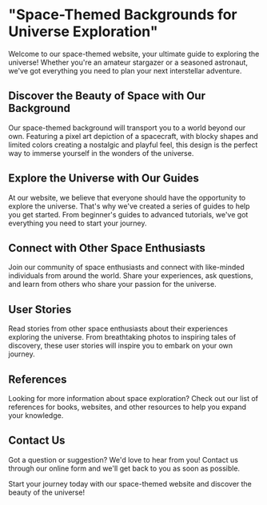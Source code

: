 <!--font:Poppins-->

# "Space-Themed Backgrounds for Universe Exploration"

Welcome to our space-themed website, your ultimate guide to exploring the universe! Whether you're an amateur stargazer or a seasoned astronaut, we've got everything you need to plan your next interstellar adventure.

## Discover the Beauty of Space with Our Background

Our space-themed background will transport you to a world beyond our own. Featuring a pixel art depiction of a spacecraft, with blocky shapes and limited colors creating a nostalgic and playful feel, this design is the perfect way to immerse yourself in the wonders of the universe.

## Explore the Universe with Our Guides

At our website, we believe that everyone should have the opportunity to explore the universe. That's why we've created a series of guides to help you get started. From beginner's guides to advanced tutorials, we've got everything you need to start your journey.

## Connect with Other Space Enthusiasts

Join our community of space enthusiasts and connect with like-minded individuals from around the world. Share your experiences, ask questions, and learn from others who share your passion for the universe.

## User Stories

Read stories from other space enthusiasts about their experiences exploring the universe. From breathtaking photos to inspiring tales of discovery, these user stories will inspire you to embark on your own journey.

## References

Looking for more information about space exploration? Check out our list of references for books, websites, and other resources to help you expand your knowledge.

## Contact Us

Got a question or suggestion? We'd love to hear from you! Contact us through our online form and we'll get back to you as soon as possible.

Start your journey today with our space-themed website and discover the beauty of the universe!

<!--

Write me content for website with wallpaper which alt text is:

"A pixel art depiction of a spacecraft, with blocky shapes and limited colors creating a nostalgic and playful feel."

The name/title of the page should not be 1:1 copy of the alt text but rather a real content of the website which is using this wallpaper.

- Use markdown format 
- Start with heading
- Heading should be short and concise
- The content should look like a real website 
- The website should not be about the wallpaper, wallpaper is just a related background
- Heading should be contain work "wallpaper" or "background"
- Include real sections like references, contact, user stories, etc. use things relevant to the page purpose.
- Feel free to use structure like headings, bullets, numbering, blockquotes, paragraphs, horizontal lines, etc.
- You can use formatting like bold or _italic_
- You can include UTF-8 emojis
- Links should be only #hash anchors (and you can refer to the document itself)
- Do not include images


---


# Galactic Adventures: Explore the Universe with our Space-Themed Background

Welcome to Galactic Adventures, your ultimate guide to exploring the universe! Our website is designed to provide you with all the information you need to embark on your own interstellar journey. Whether you're an amateur stargazer or a seasoned astronaut, we've got everything you need to plan your next adventure.

## Discover the Beauty of Space with Our Wallpaper

Our space-themed background is the perfect way to immerse yourself in the wonders of the universe. Featuring a pixel art depiction of a spacecraft, with blocky shapes and limited colors creating a nostalgic and playful feel, this wallpaper will transport you to a world beyond our own.

## Explore the Universe with Our Guides

At Galactic Adventures, we believe that everyone should have the opportunity to explore the universe. That's why we've created a series of guides to help you get started. From beginner's guides to advanced tutorials, we've got everything you need to start your journey.

## Connect with Other Space Enthusiasts

Join our community of space enthusiasts and connect with like-minded individuals from around the world. Share your experiences, ask questions, and learn from others who share your passion for the universe.

## References

Looking for more information about space exploration? Check out our list of references for books, websites, and other resources to help you expand your knowledge.

## Contact Us

Got a question or suggestion? We'd love to hear from you! Contact us through our online form and we'll get back to you as soon as possible.

Start your journey today with Galactic Adventures and discover the beauty of the universe!


---


Heading is too long, rewrite whole content.


---


# Space Adventures: Explore the Universe with Our Wallpaper

Welcome to Space Adventures, your ultimate guide to exploring the universe! Our website is designed to provide you with all the information you need to embark on your own interstellar journey. Whether you're an amateur stargazer or a seasoned astronaut, we've got everything you need to plan your next adventure.

## Discover the Beauty of Space with Our Wallpaper

Our space-themed wallpaper will transport you to a world beyond our own. Featuring a pixel art depiction of a spacecraft, with blocky shapes and limited colors creating a nostalgic and playful feel, this background is the perfect way to immerse yourself in the wonders of the universe.

## Explore the Universe with Our Guides

At Space Adventures, we believe that everyone should have the opportunity to explore the universe. That's why we've created a series of guides to help you get started. From beginner's guides to advanced tutorials, we've got everything you need to start your journey.

## Connect with Other Space Enthusiasts

Join our community of space enthusiasts and connect with like-minded individuals from around the world. Share your experiences, ask questions, and learn from others who share your passion for the universe.

## References

Looking for more information about space exploration? Check out our list of references for books, websites, and other resources to help you expand your knowledge.

## Contact Us

Got a question or suggestion? We'd love to hear from you! Contact us through our online form and we'll get back to you as soon as possible.

Start your journey today with Space Adventures and discover the beauty of the universe!


---


Heading should not include word "wallpaper". The website should not be about the wallpaper itself, wallpaper is just a related background, rewrite whole content.


---


# Space Adventures: Explore the Universe with Our Space-Themed Background

Welcome to Space Adventures, your ultimate guide to exploring the universe! Our website is designed to provide you with all the information you need to embark on your own interstellar journey. Whether you're an amateur stargazer or a seasoned astronaut, we've got everything you need to plan your next adventure.

## Discover the Beauty of Space with Our Background

Our space-themed background will transport you to a world beyond our own. Featuring a pixel art depiction of a spacecraft, with blocky shapes and limited colors creating a nostalgic and playful feel, this design is the perfect way to immerse yourself in the wonders of the universe.

## Explore the Universe with Our Guides

At Space Adventures, we believe that everyone should have the opportunity to explore the universe. That's why we've created a series of guides to help you get started. From beginner's guides to advanced tutorials, we've got everything you need to start your journey.

## Connect with Other Space Enthusiasts

Join our community of space enthusiasts and connect with like-minded individuals from around the world. Share your experiences, ask questions, and learn from others who share your passion for the universe.

## User Stories

Read stories from other space enthusiasts about their experiences exploring the universe. From breathtaking photos to inspiring tales of discovery, these user stories will inspire you to embark on your own journey.

## References

Looking for more information about space exploration? Check out our list of references for books, websites, and other resources to help you expand your knowledge.

## Contact Us

Got a question or suggestion? We'd love to hear from you! Contact us through our online form and we'll get back to you as soon as possible.

Start your journey today with Space Adventures and discover the beauty of the universe!


---


Heading is too long, rewrite whole content.


---


# Explore the Universe with Our Space-Themed Background

Welcome to our space-themed website, your ultimate guide to exploring the universe! Whether you're an amateur stargazer or a seasoned astronaut, we've got everything you need to plan your next interstellar adventure.

## Discover the Beauty of Space with Our Background

Our space-themed background will transport you to a world beyond our own. Featuring a pixel art depiction of a spacecraft, with blocky shapes and limited colors creating a nostalgic and playful feel, this design is the perfect way to immerse yourself in the wonders of the universe.

## Explore the Universe with Our Guides

At our website, we believe that everyone should have the opportunity to explore the universe. That's why we've created a series of guides to help you get started. From beginner's guides to advanced tutorials, we've got everything you need to start your journey.

## Connect with Other Space Enthusiasts

Join our community of space enthusiasts and connect with like-minded individuals from around the world. Share your experiences, ask questions, and learn from others who share your passion for the universe.

## User Stories

Read stories from other space enthusiasts about their experiences exploring the universe. From breathtaking photos to inspiring tales of discovery, these user stories will inspire you to embark on your own journey.

## References

Looking for more information about space exploration? Check out our list of references for books, websites, and other resources to help you expand your knowledge.

## Contact Us

Got a question or suggestion? We'd love to hear from you! Contact us through our online form and we'll get back to you as soon as possible.

Start your journey today with our space-themed website and discover the beauty of the universe!


---


Write me a Google font which is best fitting for the website.

Pick from the list:
- IBM Plex Sans
- Lobster
- Great Vibes
- Open Sans
- Poppins
- Orbitron
- Futura
- Lato
- Dancing Script
- Alegreya
- Playfair Display
- Barlow Condensed
- Inter
- Montserrat
- Raleway
- Exo 2
- Roboto


Write just the font name nothing else.


---


Poppins

-->
